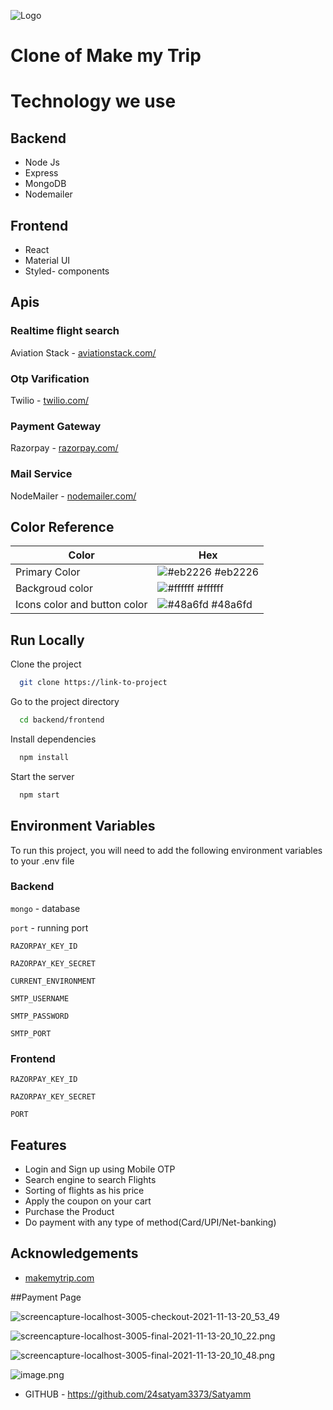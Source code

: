 
![Logo](https://imgak.mmtcdn.com/pwa_v3/pwa_hotel_assets/header/mmtLogoWhite.png)

# Clone of Make my Trip

# Technology we use

## Backend
- Node Js
- Express
- MongoDB
- Nodemailer

## Frontend
- React
- Material UI
- Styled- components

## Apis

### Realtime flight search
Aviation Stack - [ aviationstack.com/](https://aviationstack.com/) 

### Otp Varification
Twilio -  [twilio.com/](https://www.twilio.com/) 

### Payment Gateway
Razorpay -  [razorpay.com/](https://razorpay.com/) 

### Mail Service 
NodeMailer -  [nodemailer.com/](https://nodemailer.com/) 

## Color Reference

| Color             | Hex                                                                |
| ----------------- | ------------------------------------------------------------------ |
| Primary Color  | ![#eb2226](https://via.placeholder.com/10/eb2226?text=+) #eb2226 |
| Backgroud color | ![#ffffff](https://via.placeholder.com/10/ffffff?text=+) #ffffff |
| Icons color and button color| ![#48a6fd](https://via.placeholder.com/10/48a6fd?text=+) #48a6fd |



## Run Locally

Clone the project

```bash
  git clone https://link-to-project
```

Go to the project directory

```bash
  cd backend/frontend
```

Install dependencies

```bash
  npm install
```

Start the server

```bash
  npm start
```


## Environment Variables

To run this project, you will need to add the following environment variables to your .env file

### Backend

`mongo` - database

`port` - running port

`RAZORPAY_KEY_ID`

`RAZORPAY_KEY_SECRET`

`CURRENT_ENVIRONMENT`

`SMTP_USERNAME`

`SMTP_PASSWORD`

`SMTP_PORT`


### Frontend

`RAZORPAY_KEY_ID`

`RAZORPAY_KEY_SECRET`

`PORT`


## Features

- Login and Sign up using Mobile OTP
- Search engine to search Flights
- Sorting of flights as his price
- Apply the coupon on your cart 
- Purchase the Product
- Do payment with any type of method(Card/UPI/Net-banking)


## Acknowledgements

 - [makemytrip.com](https://www.makemytrip.com/)

  

##Payment Page

![screencapture-localhost-3005-checkout-2021-11-13-20_53_49](https://user-images.githubusercontent.com/87421773/141656572-8077485c-c55a-4a89-a26a-5e0d714d4d46.png)

![screencapture-localhost-3005-final-2021-11-13-20_10_22.png](https://cdn.hashnode.com/res/hashnode/image/upload/v1636819919150/eUj6IOOoc.png)

![screencapture-localhost-3005-final-2021-11-13-20_10_48.png](https://cdn.hashnode.com/res/hashnode/image/upload/v1636819925472/eRRCvR1Dr.png)

![image.png](https://cdn.hashnode.com/res/hashnode/image/upload/v1636819997027/85PGB_l7i.png)


- GITHUB - https://github.com/24satyam3373/Satyamm
